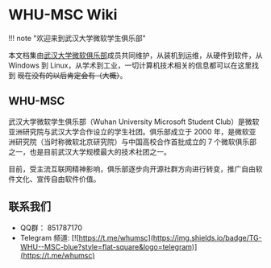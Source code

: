 # WHU-MSC Wiki

!!! note "欢迎来到武汉大学微软学生俱乐部"

本文档集由[武汉大学微软俱乐部](#WHU-MSC)成员共同维护，从装机到运维，从硬件到软件，从 Windows 到 Linux，从学术到工业，一切计算机技术相关的信息都可以在这里找到 ~~现在没有的以后肯定会有（大概）~~。

## WHU-MSC

武汉大学微软学生俱乐部（Wuhan University Microsoft Student Club）是微软亚洲研究院与武汉大学合作设立的学生社团。俱乐部成立于 2000 年，是微软亚洲研究院（当时称微软北京研究院）与中国高校合作首批成立的 7 个微软俱乐部之一，也是目前武汉大学规模最大的技术社团之一。

目前，受主流互联网精神影响，俱乐部逐步向开源社群方向进行转变，推广自由软件文化、宣传自由软件价值。

## 联系我们

- QQ群： 851787170
- Telegram 频道: [![https://t.me/whumsc](https://img.shields.io/badge/TG-WHU--MSC-blue?style=flat-square&logo=telegram)](https://t.me/whumsc)